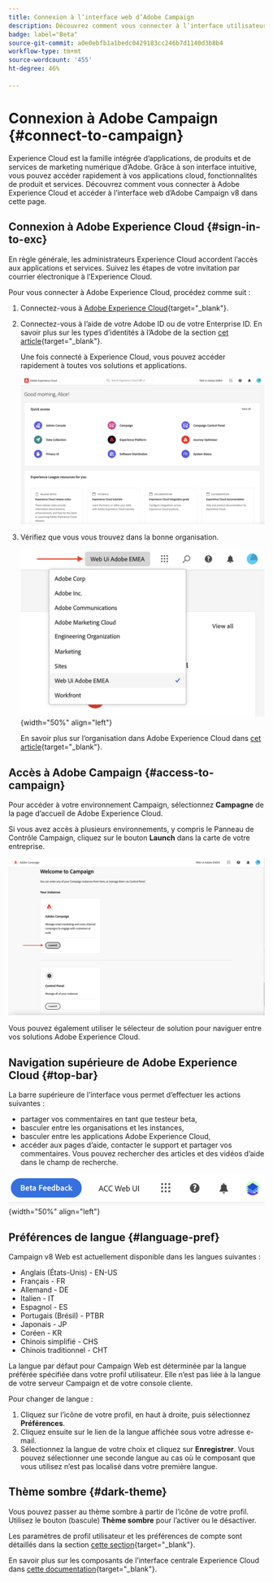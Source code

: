 ```yaml
---
title: Connexion à l’interface web d’Adobe Campaign
description: Découvrez comment vous connecter à l’interface utilisateur web d’Adobe Campaign v8
badge: label="Beta"
source-git-commit: a0e0ebfb1a1bedc0429183cc246b7d1140d3b8b4
workflow-type: tm+mt
source-wordcount: '455'
ht-degree: 46%

---
```


# Connexion à Adobe Campaign {#connect-to-campaign}

Experience Cloud est la famille intégrée d’applications, de produits et de services de marketing numérique d’Adobe. Grâce à son interface intuitive, vous pouvez accéder rapidement à vos applications cloud, fonctionnalités de produit et services. Découvrez comment vous connecter à Adobe Experience Cloud et accéder à l’interface web d’Adobe Campaign v8 dans cette page.

## Connexion à Adobe Experience Cloud {#sign-in-to-exc}

En règle générale, les administrateurs Experience Cloud accordent l’accès aux applications et services. Suivez les étapes de votre invitation par courrier électronique à l’Experience Cloud.

Pour vous connecter à Adobe Experience Cloud, procédez comme suit :

1. Connectez-vous à [Adobe Experience Cloud](https://experience.adobe.com/){target="_blank"}.

1. Connectez-vous à l’aide de votre Adobe ID ou de votre Enterprise ID. En savoir plus sur les types d’identités à l’Adobe de la section [cet article](https://helpx.adobe.com/fr/enterprise/using/identity.html){target="_blank"}.

   Une fois connecté à Experience Cloud, vous pouvez accéder rapidement à toutes vos solutions et applications.

   ![](assets/exc-home.png)

1. Vérifiez que vous vous trouvez dans la bonne organisation.

   ![](assets/exc-orgs.png){width="50%" align="left"}

   En savoir plus sur l’organisation dans Adobe Experience Cloud dans [cet article](https://experienceleague.adobe.com/docs/core-services/interface/administration/organizations.html?lang=fr){target="_blank"}.


## Accès à Adobe Campaign {#access-to-campaign}

Pour accéder à votre environnement Campaign, sélectionnez **Campagne** de la page d’accueil de Adobe Experience Cloud.


Si vous avez accès à plusieurs environnements, y compris le Panneau de Contrôle Campaign, cliquez sur le bouton **Launch** dans la carte de votre entreprise.

![](assets/launch-campaign.png)

Vous pouvez également utiliser le sélecteur de solution pour naviguer entre vos solutions Adobe Experience Cloud.


## Navigation supérieure de Adobe Experience Cloud {#top-bar}

La barre supérieure de l’interface vous permet d’effectuer les actions suivantes :

* partager vos commentaires en tant que testeur beta,
* basculer entre les organisations et les instances,
* basculer entre les applications Adobe Experience Cloud,
* accéder aux pages d’aide, contacter le support et partager vos commentaires. Vous pouvez rechercher des articles et des vidéos d’aide dans le champ de recherche.

![](assets/unified-shell.png){width="50%" align="left"}


## Préférences de langue {#language-pref}

Campaign v8 Web est actuellement disponible dans les langues suivantes :

* Anglais (États-Unis) - EN-US
* Français - FR
* Allemand - DE
* Italien - IT
* Espagnol - ES
* Portugais (Brésil) - PTBR
* Japonais - JP
* Coréen - KR
* Chinois simplifié - CHS
* Chinois traditionnel - CHT


La langue par défaut pour Campaign Web est déterminée par la langue préférée spécifiée dans votre profil utilisateur. Elle n’est pas liée à la langue de votre serveur Campaign et de votre console cliente.

Pour changer de langue :

1. Cliquez sur l’icône de votre profil, en haut à droite, puis sélectionnez **Préférences**.
1. Cliquez ensuite sur le lien de la langue affichée sous votre adresse e-mail.
1. Sélectionnez la langue de votre choix et cliquez sur **Enregistrer**. Vous pouvez sélectionner une seconde langue au cas où le composant que vous utilisez n’est pas localisé dans votre première langue.

## Thème sombre {#dark-theme}

Vous pouvez passer au thème sombre à partir de l’icône de votre profil. Utilisez le bouton (bascule) **Thème sombre** pour l’activer ou le désactiver.

Les paramètres de profil utilisateur et les préférences de compte sont détaillés dans la section [cette section](https://experienceleague.adobe.com/docs/core-services/interface/experience-cloud.html#preferences){target="_blank"}.

En savoir plus sur les composants de l’interface centrale Experience Cloud dans [cette documentation](https://experienceleague.adobe.com/docs/core-services/interface/experience-cloud.html){target="_blank"}.


